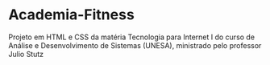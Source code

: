 # Academia-Fitness
Projeto em HTML e CSS da matéria Tecnologia para Internet I do curso de Análise e Desenvolvimento de Sistemas (UNESA), ministrado pelo professor Julio Stutz
